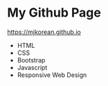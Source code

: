 # My Github Page
https://mjkorean.github.io
- HTML
- CSS
- Bootstrap
- Javascript
- Responsive Web Design
